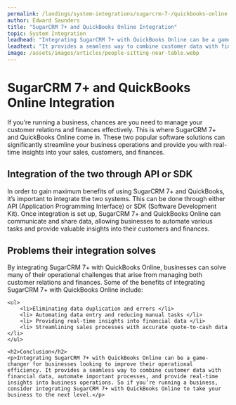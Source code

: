 ```yaml
---
permalink: /landings/system-integrations/sugarcrm-7-/quickbooks-online
author: Edward Saunders
title: "SugarCRM 7+ and QuickBooks Online Integration"
topic: System Integration
leadhead: "Integrating SugarCRM 7+ with QuickBooks Online can be a game-changer for businesses looking to improve their operational efficiency"
leadtext: "It provides a seamless way to combine customer data with financial data, automate important processes, and provide real-time insights into business operations. So if you’re running a business, consider integrating SugarCRM 7+ with QuickBooks Online to take your business to the next level."
image: /assets/images/articles/people-sitting-near-table.webp
---
```

<div class="arttext">	<h1>SugarCRM 7+ and QuickBooks Online Integration</h1>
	<p>If you’re running a business, chances are you need to manage your customer relations and finances effectively. This is where SugarCRM 7+ and QuickBooks Online come in. These two popular software solutions can significantly streamline your business operations and provide you with real-time insights into your sales, customers, and finances. </p>
	<h2>Integration of the two through API or SDK</h2>
	<p>In order to gain maximum benefits of using SugarCRM 7+ and QuickBooks, it’s important to integrate the two systems. This can be done through either API (Application Programming Interface) or SDK (Software Development Kit). Once integration is set up, SugarCRM 7+ and QuickBooks Online can communicate and share data, allowing businesses to automate various tasks and provide valuable insights into their customers and finances.</p>
	<h2>Problems their integration solves</h2>
	<p>By integrating SugarCRM 7+ with QuickBooks Online, businesses can solve many of their operational challenges that arise from managing both customer relations and finances. Some of the benefits of integrating SugarCRM 7+ with QuickBooks Online include:</p>

	<ul>
		<li>Eliminating data duplication and errors </li>
		<li> Automating data entry and reducing manual tasks </li>
		<li> Providing real-time insights into financial data </li>
		<li> Streamlining sales processes with accurate quote-to-cash data </li>		
	</ul>

	<h2>Conclusion</h2>
	<p>Integrating SugarCRM 7+ with QuickBooks Online can be a game-changer for businesses looking to improve their operational efficiency. It provides a seamless way to combine customer data with financial data, automate important processes, and provide real-time insights into business operations. So if you’re running a business, consider integrating SugarCRM 7+ with QuickBooks Online to take your business to the next level.</p>
</div>